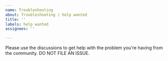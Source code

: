 ```yaml
---
name: Troubleshooting
about: Troubleshooting / help wanted
title: ''
labels: help wanted
assignees: ''

---
```


Please use the discussions to get help with the problem you're having from the community. DO NOT FILE AN ISSUE.
